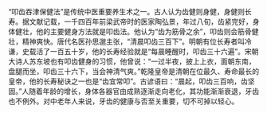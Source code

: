 “叩齿吞津保健法”是传统中医重要养生术之一。古人认为齿健则身健，身健则长寿。据文献记载，一千四百年前梁武帝时的医家陶弘景，年过八旬，齿紧完好，身体健壮，他的主要健身方法就是叩齿法。他认为“齿为筋骨之余”，叩齿则会筋骨健壮，精神爽快。唐代名医孙思邈主张，“清晨叩齿三百下”。明朝有位长寿者叫冷谦，史载活了一百五十岁，他的长寿经验就是“每晨睡醒时，叩齿三十六遍”。宋朝大诗人苏东坡也有叩齿健身的习惯，他曾说：“一过半夜，披上上衣，面朝东南，盘腿而坐，叩齿三十六下，当会神清气爽。”乾隆皇帝是清朝在位最久、寿命最长的皇帝，他的长寿秘诀之一也是“齿宜常叩”。古谚语曰：“晨起，叩齿三百响，齿坚固。”人随着年龄的增长，身体各器官由成熟逐渐走向老化，其功能渐渐衰退，牙齿也不例外。对中老年人来说，牙齿的健康与否至关重要，切不可掉以轻心。
